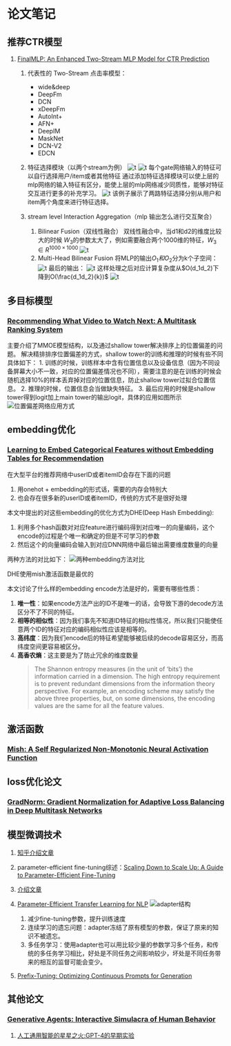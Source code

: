 # 论文笔记

## 推荐CTR模型

1. [FinalMLP: An Enhanced Two-Stream MLP Model for CTR Prediction](./%E6%8E%A8%E8%8D%90CTR%E6%A8%A1%E5%9E%8B/FinalMLP-%20An%20Enhanced%20Two-Stream%20MLP%20Model%20for%20CTR%20Prediction.pdf)
   1. 代表性的 Two-Stream 点击率模型：
      * wide&deep
      * DeepFm
      * DCN
      * xDeepFm
      * AutoInt+
      * AFN+
      * DeepIM
      * MaskNet
      * DCN-V2
      * EDCN

   2. 特征选择模块（以两个stream为例）
   ![t](2023-04-25-15-13-37.png)
   ![t](2023-04-25-15-14-33.png)
   每个gate网络输入的特征可以自行选择用户/item或者其他特征
   通过添加特征选择模块可以使上层的mlp网络的输入特征有区分，能使上层的mlp网络减少同质性，能够对特征交互进行更多的补充学习。
   ![t](2023-04-25-15-21-00.png)
   该例子展示了两路特征选择分别从用户和item两个角度来进行特征选择。
   3. stream level Interaction Aggregation（mlp 输出怎么进行交互聚合）
      1. Bilinear Fusion（双线性融合）
      双线性融合中，当d1和d2的维度比较大的时候 $W_3$的参数太大了，例如需要融合两个1000维的特征，$W_3\in R^{1000 \times 1000}$
      ![t](2023-04-25-15-27-07.png)
      2. Multi-Head Bilinear Fusion
      将MLP的输出$O_1和O_2$分为k个子空间：
      ![t](2023-04-25-15-48-37.png)
      最后的输出：
      ![t](2023-04-25-15-49-42.png)
      这样处理之后对应计算复杂度从$O(d_1d_2)下降到O(\frac{d_1d_2}{k})$
      ![t](2023-04-25-15-54-02.png)

## 多目标模型

### [Recommending What Video to Watch Next: A Multitask Ranking System](./%E5%A4%9A%E7%9B%AE%E6%A0%87/Zhao%20%E7%AD%89%20-%202019%20-%20Recommending%20what%20video%20to%20watch%20next%20a%20multitask.pdf)

主要介绍了MMOE模型结构，以及通过shallow tower解决排序上的位置偏差的问题。
解决精排排序位置偏差的方式，shallow tower的训练和推理的时候有些不同具体如下：
    1. 训练的时候，训练样本中含有位置信息以及设备信息（因为不同设备屏幕大小不一致，对应的位置偏差情况也不同），需要注意的是在训练的时候会随机选择10%的样本丢弃掉对应的位置信息，防止shallow tower过拟合位置信息。
    2. 推理的时候，位置信息会当做缺失特征。
    3. 最后应用的时候是shallow tower得到logit加上main tower的输出logit，具体的应用如图所示
    ![位置偏差网络应用方式](2023-04-11-11-10-58.png)

## embedding优化

### [Learning to Embed Categorical Features without Embedding Tables for Recommendation](./embedding%E4%BC%98%E5%8C%96/Learning%20to%20Embed%20Categorical%20Features%20without%20Embedding%20Tables%20for%20Recommendation.pdf)

在大型平台的推荐网络中userID或者itemID会存在下面的问题

1. 用onehot + embedding的形式话，需要的内存会特别大
2. 也会存在很多新的userID或者itemID，传统的方式不是很好处理

本文中提出的对这些embedding的优化方式为DHE(Deep Hash Embedding):

1. 利用多个hash函数对对应feature进行编码得到对应唯一的向量编码，这个encode的过程是个唯一和确定的但是不可学习的参数
2. 然后这个的向量编码会输入到对应DNN网络中最后输出需要维度数量的向量

两种方法的对比如下：
![两种embedding方法对比](2023-04-12-18-01-37.png)

DHE使用mish激活函数是最优的

本文讨论了什么样的embedding encode方法是好的，需要有哪些性质：

1. **唯一性**：如果encode方法产出的ID不是唯一的话，会导致下游的decode方法区分不了不同的特征。
2. **相等的相似性**：因为我们事先不知道ID特征的相似性情况，所以我们只能使任意两个ID的特征对应的编码相似性应该是相等的。
3. **高纬度**：因为我们encode后的特征希望能够被后续的decode容易区分，而高纬度空间更容易被区分。
4. **高香农熵**：这主要是为了防止冗余的维度数量
    > The Shannon entropy measures (in the unit of ‘bits’) the information carried in a dimension. The high entropy requirement is to prevent redundant dimensions from the information theory perspective. For example, an encoding scheme may satisfy the above three properties, but, on some dimensions, the encoding values are the same for all the feature values.

## 激活函数

### [Mish: A Self Regularized Non-Monotonic Neural Activation Function](./%E5%85%B6%E4%BB%96/Mish-%20A%20Self%20Regularized%20Non-Monotonic%20Neural%20Activation%20Function.pdf)

## loss优化论文

### [GradNorm: Gradient Normalization for Adaptive Loss Balancing in Deep Multitask Networks](./%E5%A4%9A%E5%9C%BA%E6%99%AF/Chen%20%E7%AD%89%20-%202018%20-%20GradNorm%20Gradient%20Normalization%20for%20Adaptive%20Loss.pdf)

## 模型微调技术

1. [知乎介绍文章](https://zhuanlan.zhihu.com/p/620618701)

2. parameter-efficient fine-tuning综述：[Scaling Down to Scale Up: A Guide to Parameter-Efficient Fine-Tuning](./%E6%A8%A1%E5%9E%8B%E5%BE%AE%E8%B0%83%E6%8A%80%E6%9C%AF/Scaling%20Down%20to%20Scale%20Up-%20A%20Guide%20to%20Parameter-Efficient%20Fine-Tuning.pdf)

3. [介绍文章](/%E6%A8%A1%E5%9E%8B%E5%BE%AE%E8%B0%83%E6%8A%80%E6%9C%AF/%E8%AE%A9%E5%A4%A9%E4%B8%8B%E6%B2%A1%E6%9C%89%E9%9A%BETuning%E7%9A%84%E5%A4%A7%E6%A8%A1%E5%9E%8B-PEFT%E6%8A%80%E6%9C%AF%E7%AE%80%E4%BB%8B.pdf)

4. [Parameter-Efficient Transfer Learning for NLP](/%E6%A8%A1%E5%9E%8B%E5%BE%AE%E8%B0%83%E6%8A%80%E6%9C%AF/Parameter-Efficient%20Transfer%20Learning%20for%20NLP.pdf)
![adapter结构](2023-04-20-10-55-11.png)
   1. 减少fine-tuning参数，提升训练速度
   2. 连续学习的遗忘问题：adapter冻结了原有模型的参数，保证了原来的知识不被遗忘。
   3. 多任务学习：使用adapter也可以用比较少量的参数学习多个任务，和传统的多任务学习相比，好处是不同任务之间影响较少，坏处是不同任务带来的相互的监督可能会变少。

5. [Prefix-Tuning: Optimizing Continuous Prompts for Generation](./%E6%A8%A1%E5%9E%8B%E5%BE%AE%E8%B0%83%E6%8A%80%E6%9C%AF/Prefix-Tuning-%20Optimizing%20Continuous%20Prompts%20for%20Generation.pdf)

## 其他论文

### [Generative Agents: Interactive Simulacra of Human Behavior](./%E5%85%B6%E4%BB%96/Generative%20Agents-%20Interactive%20Simulacra%20of%20Human%20Behavior.pdf)

1. [人工通用智能的星星之火:GPT-4的早期实验](./%E5%85%B6%E4%BB%96/%E4%BA%BA%E5%B7%A5%E9%80%9A%E7%94%A8%E6%99%BA%E8%83%BD%E7%9A%84%E6%98%9F%E6%98%9F%E4%B9%8B%E7%81%AB-GPT-4%E7%9A%84%E6%97%A9%E6%9C%9F%E5%AE%9E%E9%AA%8C.pdf)

